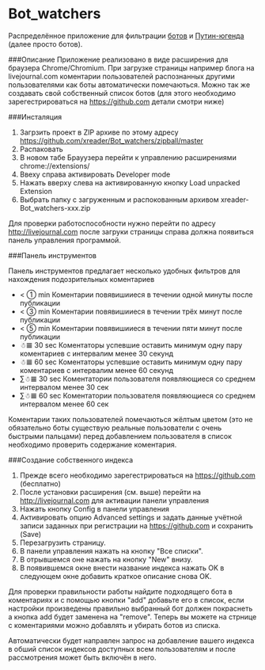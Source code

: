 Bot_watchers
============
Распределённое приложение для фильтрации [ботов](http://lurkmore.to/%D0%91%D0%BE%D1%82) и [Путин-югенда](http://lurkmore.to/%D0%9D%D0%B0%D1%88%D0%B8%D1%81%D1%82) (далее просто ботов).

###Описание
Приложение реализовано в виде расширения для браузера Chrome/Chromium. При загрузке страницы например блога на livejournal.com коментарии пользователей распознанных другими пользователями как боты автоматически помечаються. Можно так же создавать свой собственный список ботов (для этого необходимо зарегестрироваться на https://github.com детали смотри ниже) 

###Инсталяция

1. Загрзить проект в ZIP архиве по этому адресу https://github.com/xreader/Bot_watchers/zipball/master
2. Распаковать
3. В новом табе Брауузера перейти к управлению расширениями chrome://extensions/
4. Ввеху справа активировать Developer mode
5. Нажать вверху слева на активированную кнопку Load unpacked Extension
6. Выбрать папку с загруженным и распокованным архивом xreader-Bot_watchers-xxx.zip

Для проверки работоспособности нужно перейти по адресу http://livejournal.com после загруки страницы справа должна появиться панель управления программой.

###Панель инструментов

Панель инструментов предлагает несколько удобных фильтров для нахождения подозрительных коментариев
- < ① min  Коментарии повявишииеся в течении одной минуты после публикации
- < ③ min  Коментарии повявишииеся в течении трёх минут после публикации
- < ⑤ min  Коментарии повявишииеся в течении  пяти минут после публикации
- ☃𝌆 30 sec Коментаторы успевшие оставить минимум одну пару коментариев с интервалим менее 30 секунд 
- ☃𝌆 60 sec Коментаторы успевшие оставить минимум одну пару коментариев с интервалим менее 60 секунд
- ∑☃𝌆 30 sec Коментатории пользователя появляющиеся со среднем интервалом менее 30 сек
- ∑☃𝌆 60 sec Коментатории пользователя появляющиеся со среднем интервалом менее 60 сек

Коментарии таких пользователей помечаються жёлтым цветом (это не обязательно боты существую реальные пользователи с очень быстрыми пальцами) перед добавлением пользователя в список необходимо проверить содержание коментария.

###Создание собственного индекса

1. Прежде всего необходимо зарегестрироваться на https://github.com (бесплатно)
2. После установки расширения (см. выше) перейти на http://livejournal.com для активации панели управления
3. Нажать кнопку Config в панели управления
4. Активировать опцию Advanced settings и задать данные учётной записи заданных при регистрации на https://github.com и сохранить (Save)
5. Перезагрузить страницу.
6. В панели управления нажать на кнопку "Все списки".
7. В отрывшемся оне нажать на кнопку "New" внизу.
8. В появившемся окне внести название индекса нажать OK в следующем окне добавить краткое описание снова OK.

Для проверки правильности работы найдите подходящего бота в коментариях и с помощью кнопки "add" добавьте его в список, если настройки произведены правильно выбранный бот должен покраснеть а кнопка add будет заменена на "remove".
Теперь вы можете на стрнице с коментариями можно добавлять и убирать ботов из списка.

Автоматически будет направлен запрос на добавление вашего индекса в обший список индексов доступных всем пользователям и после рассмотрения может быть включён в него.


